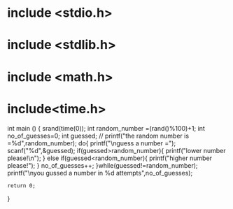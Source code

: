# include <stdio.h>
# include <stdlib.h>
# include <math.h>
# include<time.h>
 int main () {
     srand(time(0));
    int random_number =(rand()%100)+1;
    int no_of_guesses=0;
    int guessed;
    //  printf("the random number is =%d",random_number);
    do{
        printf("\nguess a number =");
        scanf("%d",&guessed);
            if(guessed>random_number){
                printf("lower number please!\n");
            }  else if(guessed<random_number){
                printf("higher number please!");
            }
                    no_of_guesses++;
    }while(guessed!=random_number);
    printf("\nyou gussed a number in %d attempts",no_of_guesses);
    
    return 0;
}
    
